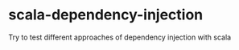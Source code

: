 scala-dependency-injection
==========================

Try to test different approaches of dependency injection with scala
